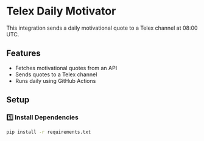 # Telex Daily Motivator

This integration sends a daily motivational quote to a Telex channel at 08:00 UTC.

## Features
- Fetches motivational quotes from an API
- Sends quotes to a Telex channel
- Runs daily using GitHub Actions

## Setup

### 1️⃣ Install Dependencies
```bash
pip install -r requirements.txt

